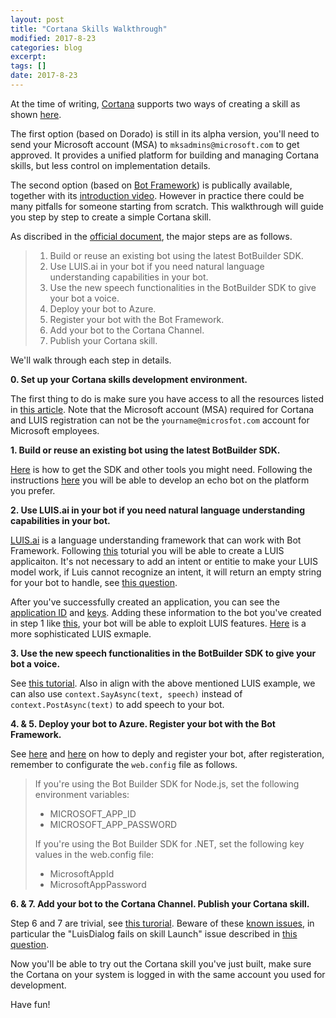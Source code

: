 ```yaml
---
layout: post
title: "Cortana Skills Walkthrough"
modified: 2017-8-23
categories: blog
excerpt:
tags: []
date: 2017-8-23
---
```


At the time of writing, [Cortana](https://developer.microsoft.com/en-us/cortana) supports two ways of creating a skill as shown [here](https://developer.microsoft.com/en-us/cortana/dashboard#!/home).

The first option (based on Dorado) is still in its alpha version, you'll need to send your Microsoft account (MSA) to `mksadmins@microsoft.com` to get approved. It provides a unified platform for building and managing Cortana skills, but less control on implementation details.

The second option (based on [Bot Framework](https://dev.botframework.com/)) is publically available, together with its [introduction video](https://channel9.msdn.com/Events/Build/2017/B8031).
However in practice there could be many pitfalls for someone starting from scratch. This walkthrough will guide you step by step to create a simple Cortana skill.

As discribed in the [official document](https://docs.microsoft.com/en-us/cortana/tutorials/bot-skills/creating-a-bot-based-skill), the major steps are as follows.

> 1. Build or reuse an existing bot using the latest BotBuilder SDK.
> 2. Use LUIS.ai in your bot if you need natural language understanding capabilities in your bot.
> 3. Use the new speech functionalities in the BotBuilder SDK to give your bot a voice.
> 4. Deploy your bot to Azure.
> 5. Register your bot with the Bot Framework.
> 6. Add your bot to the Cortana Channel.
> 7. Publish your Cortana skill.

We'll walk through each step in details.

**0. Set up your Cortana skills development environment.**

The first thing to do is make sure you have access to all the resources listed in [this article](https://docs.microsoft.com/en-us/cortana/tutorials/setup-dev-env). Note that the Microsoft account (MSA) required for Cortana and LUIS registration can not be the `yourname@microsfot.com` account for Microsoft employees.

**1. Build or reuse an existing bot using the latest BotBuilder SDK.**

[Here](https://docs.microsoft.com/en-us/bot-framework/resources-tools-downloads) is how to get the SDK and other tools you might need.
Following the instructions [here](https://docs.microsoft.com/en-us/bot-framework/bot-builder-overview-getstarted) you will be able to develop an echo bot on the platform you prefer.

**2. Use LUIS.ai in your bot if you need natural language understanding capabilities in your bot.**

[LUIS.ai](https://www.luis.ai) is a language understanding framework that can work with Bot Framework.
Following [this](https://docs.microsoft.com/en-us/azure/cognitive-services/luis/luis-get-started-create-app) toturial you will be able to create a LUIS applicaiton.
It's not necessary to add an intent or entitie to make your LUIS model work, if Luis cannot recognize an intent, it will return an empty string for your bot to handle, see [this question](https://stackoverflow.com/q/41392366/3041068). 

After you've successfully created an application, you can see the [application ID](https://www.luis.ai/applications) and [keys](https://www.luis.ai/keys).
Adding these information to the bot you've created in step 1 like [this](https://github.com/Microsoft/BotBuilder-Samples/blob/master/CSharp/intelligence-LUIS/Dialogs/RootLuisDialog.cs#L14), your bot will be able to exploit LUIS features.
[Here](https://github.com/Microsoft/BotBuilder-Samples/tree/master/CSharp/intelligence-LUIS) is a more sophisticated LUIS exmaple.

**3. Use the new speech functionalities in the BotBuilder SDK to give your bot a voice.**

See [this tutorial](https://docs.microsoft.com/en-us/bot-framework/dotnet/bot-builder-dotnet-cortana-skill). Also in align with the above mentioned LUIS example, we can also use `context.SayAsync(text, speech)` instead of `context.PostAsync(text)` to add speech to your bot.

**4. & 5. Deploy your bot to Azure. Register your bot with the Bot Framework.**

See [here](https://docs.microsoft.com/en-us/bot-framework/deploy-bot-overview) and [here](https://docs.microsoft.com/en-us/bot-framework/portal-register-bot) on how to deply and register your bot, after registeration, remember to configurate the `web.config` file as follows.

> If you're using the Bot Builder SDK for Node.js, set the following environment variables:
> * MICROSOFT_APP_ID
> * MICROSOFT_APP_PASSWORD
> 
> If you're using the Bot Builder SDK for .NET, set the following key values in the web.config file:
> * MicrosoftAppId
> * MicrosoftAppPassword

**6. & 7. Add your bot to the Cortana Channel. Publish your Cortana skill.**

Step 6 and 7 are trivial, see [this turorial](https://docs.microsoft.com/en-us/cortana/tutorials/bot-skills/add-bot-to-cortana-channel). Beware of these [known issues](https://docs.microsoft.com/en-us/cortana/testing/known-issues), in particular the "LuisDialog fails on skill Launch" issue described in [this question](https://stackoverflow.com/q/45860583/3041068).

Now you'll be able to try out the Cortana skill you've just built, make sure the Cortana on your system is logged in with the same account you used for development.

Have fun!
